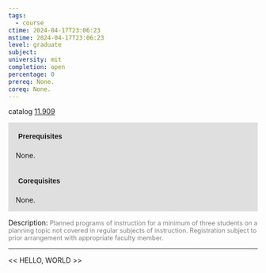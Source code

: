 ```yaml
---
tags:
  - course
ctime: 2024-04-17T23:06:23
mstime: 2024-04-17T23:06:23
level: graduate
subject: 
university: mit
completion: open
percentage: 0
prereq: None.
coreq: None.
---
```


catalog [11.909](http://student.mit.edu/catalog/m11c.html#11.909)

<span style="display: block; padding: 15px; background-color: rgb(100, 100, 100, 0.2);"><font id="m_prereq629_0" style="display: block; font-family: Arial, sans-serif; font-weight: bold; padding: 5px">Prerequisites</font><br><span id="prereq629_0">None.</span></span>
<span style="display: block; padding: 15px; background-color: rgb(100, 100, 100, 0.2);"><font id="m_coreq629_0" style="display: block; font-family: Arial, sans-serif; font-weight: bold; padding: 5px">Corequisites</font><br><span id="coreq629_0">None.</span></span>

<font style="">Description:</font>
<font style="color: grey; font-size: 0.8rem;">Planned programs of instruction for a minimum of three students on a planning topic not covered in regular subjects of instruction. Registration subject to prior arrangement with appropriate faculty member.</font>



---

<< HELLO, WORLD >>
